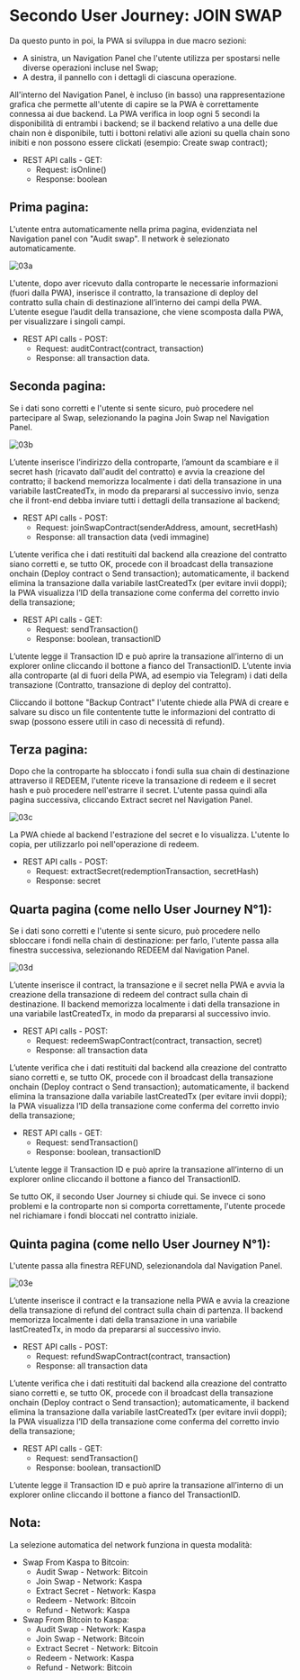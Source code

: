# Secondo User Journey: JOIN SWAP

Da questo punto in poi, la PWA si sviluppa in due macro sezioni:
- A sinistra, un Navigation Panel che l'utente utilizza per spostarsi nelle diverse operazioni incluse nel Swap;
- A destra, il pannello con i dettagli di ciascuna operazione.

All'interno del Navigation Panel, è incluso (in basso) una rappresentazione grafica che permette all'utente di capire se la PWA è correttamente connessa ai due backend.
La PWA verifica in loop ogni 5 secondi la disponibilità di entrambi i backend; se il backend relativo a una delle due chain non è disponibile, tutti i bottoni relativi alle azioni su quella chain sono inibiti e non possono essere clickati (esempio: Create swap contract);
- REST API calls - GET:
  - Request: isOnline()
  - Response: boolean

## Prima pagina:
L'utente entra automaticamente nella prima pagina, evidenziata nel Navigation panel con "Audit swap".
Il network è selezionato automaticamente.

![03a](https://github.com/thesheepcat/kaspa-swap/blob/master/tech_specs/images/03a.png)

L'utente, dopo aver ricevuto dalla controparte le necessarie informazioni (fuori dalla PWA), inserisce il contratto, la transazione di deploy del contratto sulla chain di destinazione all’interno dei campi della PWA.
L’utente esegue l’audit della transazione, che viene scomposta dalla PWA, per visualizzare i singoli campi.
- REST API calls - POST:
  - Request: auditContract(contract, transaction)
  - Response: all transaction data.

## Seconda pagina:
Se i dati sono corretti e l'utente si sente sicuro, può procedere nel partecipare al Swap, selezionando la pagina Join Swap nel Navigation Panel.

![03b](https://github.com/thesheepcat/kaspa-swap/blob/master/tech_specs/images/03b.png)

L’utente inserisce l’indirizzo della controparte, l’amount da scambiare e il secret hash (ricavato dall'audit del contratto) e avvia la creazione del contratto; il backend memorizza localmente i dati della transazione in una variabile lastCreatedTx, in modo da prepararsi al successivo invio, senza che il front-end debba inviare tutti i dettagli della transazione al backend;
- REST API calls - POST:
  - Request: joinSwapContract(senderAddress, amount, secretHash)
  - Response: all transaction data (vedi immagine)

L’utente verifica che i dati restituiti dal backend alla creazione del contratto siano corretti e, se tutto OK, procede con il broadcast della transazione onchain (Deploy contract o Send transaction); automaticamente, il backend elimina la transazione dalla variabile lastCreatedTx (per evitare invii doppi); la PWA visualizza l’ID della transazione come conferma del corretto invio della transazione;
- REST API calls - GET:
  - Request: sendTransaction()
  - Response: boolean, transactionID

L’utente legge il Transaction ID e può aprire la transazione all’interno di un explorer online cliccando il bottone a fianco del TransactionID.
L’utente invia alla controparte (al di fuori della PWA, ad esempio via Telegram) i dati della transazione (Contratto, transazione di deploy del contratto).

Cliccando il bottone "Backup Contract" l'utente chiede alla PWA di creare e salvare su disco un file contentente tutte le informazioni del contratto di swap (possono essere utili in caso di necessità di refund).

## Terza pagina:
Dopo che la controparte ha sbloccato i fondi sulla sua chain di destinazione attraverso il REDEEM, l'utente riceve la transazione di redeem e il secret hash e può procedere nell'estrarre il secret.
L'utente passa quindi alla pagina successiva, cliccando Extract secret nel Navigation Panel.

![03c](https://github.com/thesheepcat/kaspa-swap/blob/master/tech_specs/images/03c.png)

La PWA chiede al backend l'estrazione del secret e lo visualizza. L'utente lo copia, per utilizzarlo poi nell'operazione di redeem.
- REST API calls - POST:
  - Request: extractSecret(redemptionTransaction, secretHash)
  - Response: secret

## Quarta pagina (come nello User Journey N°1):
Se i dati sono corretti e l'utente si sente sicuro, può procedere nello sbloccare i fondi nella chain di destinazione: per farlo, l'utente passa alla finestra successiva, selezionando REDEEM dal Navigation Panel.
 
![03d](https://github.com/thesheepcat/kaspa-swap/blob/master/tech_specs/images/03d.png)
  
L’utente inserisce il contract, la transazione e il secret nella PWA e avvia la creazione della transazione di redeem del contract sulla chain di destinazione.
Il backend memorizza localmente i dati della transazione in una variabile lastCreatedTx, in modo da prepararsi al successivo invio.
- REST API calls - POST:
  - Request: redeemSwapContract(contract, transaction, secret)
  - Response: all transaction data

L’utente verifica che i dati restituiti dal backend alla creazione del contratto siano corretti e, se tutto OK, procede con il broadcast della transazione onchain (Deploy contract o Send transaction); automaticamente, il backend elimina la transazione dalla variabile lastCreatedTx (per evitare invii doppi); la PWA visualizza l’ID della transazione come conferma del corretto invio della transazione;
- REST API calls - GET:
  - Request: sendTransaction()
  - Response: boolean, transactionID

L’utente legge il Transaction ID e può aprire la transazione all’interno di un explorer online cliccando il bottone a fianco del TransactionID.

Se tutto OK, il secondo User Journey si chiude qui.
Se invece ci sono problemi e la controparte non si comporta correttamente, l'utente procede nel richiamare i fondi bloccati nel contratto iniziale. 

## Quinta pagina (come nello User Journey N°1):
L'utente passa alla finestra REFUND, selezionandola dal Navigation Panel.

![03e](https://github.com/thesheepcat/kaspa-swap/blob/master/tech_specs/images/03e.png)

L’utente inserisce il contract e la transazione nella PWA e avvia la creazione della transazione di refund del contract sulla chain di partenza.
Il backend memorizza localmente i dati della transazione in una variabile lastCreatedTx, in modo da prepararsi al successivo invio.
- REST API calls - POST:
  - Request: refundSwapContract(contract, transaction)
  - Response: all transaction data

L’utente verifica che i dati restituiti dal backend alla creazione del contratto siano corretti e, se tutto OK, procede con il broadcast della transazione onchain (Deploy contract o Send transaction); automaticamente, il backend elimina la transazione dalla variabile lastCreatedTx (per evitare invii doppi); la PWA visualizza l’ID della transazione come conferma del corretto invio della transazione;
- REST API calls - GET:
  - Request: sendTransaction()
  - Response: boolean, transactionID

L’utente legge il Transaction ID e può aprire la transazione all’interno di un explorer online cliccando il bottone a fianco del TransactionID.


## Nota:
La selezione automatica del network funziona in questa modalità:
- Swap From Kaspa to Bitcoin:
  -  Audit Swap - Network: Bitcoin
  -  Join Swap - Network: Kaspa
  -  Extract Secret - Network: Kaspa
  -  Redeem - Network: Bitcoin
  -  Refund - Network: Kaspa
- Swap From Bitcoin to Kaspa:
  -  Audit Swap - Network: Kaspa
  -  Join Swap - Network: Bitcoin
  -  Extract Secret - Network: Bitcoin
  -  Redeem - Network: Kaspa
  -  Refund - Network: Bitcoin

 



